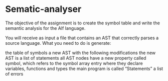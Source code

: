 # Sematic-analyser
The objective of the assignment is to create the symbol table and write the semantic analysis for the Alf language.

You will receive as input a file that contains an AST that correctly parses a source language. What you need to do is generate:

the table of symbols
a new AST with the following modifications
the new AST is a list of statements
all AST nodes have a new property called symbol, which refers to the symbol array entry where they declare variables, functions and types
the main program is called “Statements”
a list of errors
